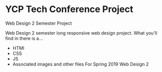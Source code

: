 # YCP Tech Conference Project
Web Design 2 Semester Project

Web Design 2 semester long responsive web design project.
What you'll find in there is a...
- HTMl
- CSS
- JS
- Associated images and other files
For Spring 2019 Web Design 2
